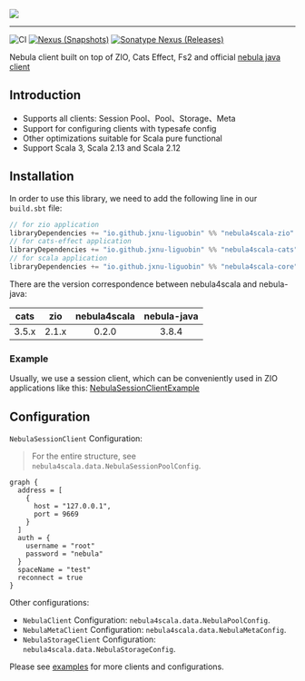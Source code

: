![](logo.png)

---

![CI][Badge-CI] [![Nexus (Snapshots)][Badge-Snapshots]][Link-Snapshots] [![Sonatype Nexus (Releases)][Badge-Release]][Link-Release]


[Badge-CI]: https://github.com/nebula-contrib/zio-nebula/actions/workflows/scala.yml/badge.svg
[Badge-Snapshots]: https://img.shields.io/nexus/s/io.github.jxnu-liguobin/zio-nebula_3?server=https%3A%2F%2Foss.sonatype.org
[Link-Snapshots]: https://oss.sonatype.org/content/repositories/snapshots/io/github/jxnu-liguobin/zio-nebula_3/
[Link-Release]: https://index.scala-lang.org/nebula-contrib/zio-nebula/zio-nebula
[Badge-Release]: https://index.scala-lang.org/nebula-contrib/zio-nebula/zio-nebula/latest-by-scala-version.svg?platform=jvm

Nebula client built on top of ZIO, Cats Effect, Fs2 and official [nebula java client](https://github.com/vesoft-inc/nebula-java/)


## Introduction

- Supports all clients: Session Pool、Pool、Storage、Meta
- Support for configuring clients with typesafe config
- Other optimizations suitable for Scala pure functional
- Support Scala 3, Scala 2.13 and Scala 2.12

## Installation

In order to use this library, we need to add the following line in our `build.sbt` file:
```scala
// for zio application
libraryDependencies += "io.github.jxnu-liguobin" %% "nebula4scala-zio" % <latest version>
// for cats-effect application
libraryDependencies += "io.github.jxnu-liguobin" %% "nebula4scala-cats" % <latest version>
// for scala application
libraryDependencies += "io.github.jxnu-liguobin" %% "nebula4scala-core" % <latest version> // synchronous wrapper by Future
```

There are the version correspondence between nebula4scala and nebula-java:

| cats  |  zio  | nebula4scala | nebula-java |
|:-----:|:-----:|:------------:|:-----------:|
| 3.5.x | 2.1.x |    0.2.0     |    3.8.4    |

### Example

Usually, we use a session client, which can be conveniently used in ZIO applications like this: 
[NebulaSessionClientExample](./examples/src/main/scala/nebula4scala/example/zio/NebulaSessionClientExample.scala)

## Configuration

`NebulaSessionClient` Configuration:
> For the entire structure, see `nebula4scala.data.NebulaSessionPoolConfig`.
```hocon
graph {
  address = [
    {
      host = "127.0.0.1",
      port = 9669
    }
  ]
  auth = {
    username = "root"
    password = "nebula"
  }
  spaceName = "test"
  reconnect = true
}
```

Other configurations:

- `NebulaClient` Configuration: `nebula4scala.data.NebulaPoolConfig`.
- `NebulaMetaClient` Configuration: `nebula4scala.data.NebulaMetaConfig`.
- `NebulaStorageClient` Configuration: `nebula4scala.data.NebulaStorageConfig`.

Please see [examples](./examples/src/main/scala/nebula4scala/zio/example/) for more clients and configurations.
